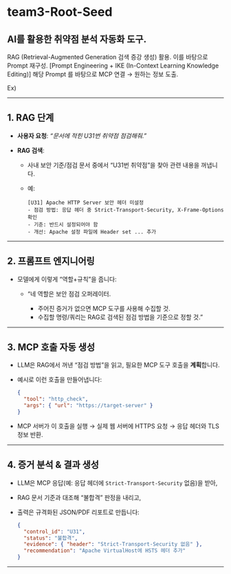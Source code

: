 # team3-Root-Seed

## AI를 활용한 취약점 분석 자동화 도구.

RAG (Retrieval-Augmented Generation 검색 증강 생성) 활용.
이를 바탕으로 Prompt 재구성. [Prompt Engineering + IKE (In-Context Learning Knowledge Editing)]
해당 Prompt 를 바탕으로 MCP 연결 → 원하는 정보 도출. 


Ex) 

---

## 1. RAG 단계

* **사용자 요청**: *“문서에 적힌 U31번 취약점 점검해줘.”*
* **RAG 검색**:

  * 사내 보안 기준/점검 문서 중에서 “U31번 취약점”을 찾아 관련 내용을 꺼냅니다.
  * 예:

    ```
    [U31] Apache HTTP Server 보안 헤더 미설정
    - 점검 방법: 응답 헤더 중 Strict-Transport-Security, X-Frame-Options 확인
    - 기준: 반드시 설정되어야 함
    - 개선: Apache 설정 파일에 Header set ... 추가
    ```

---

## 2. 프롬프트 엔지니어링

* 모델에게 이렇게 “역할+규칙”을 줍니다:

  * “네 역할은 보안 점검 오퍼레이터.

    * 주어진 증거가 없으면 MCP 도구를 사용해 수집할 것.
    * 수집할 명령/쿼리는 RAG로 검색된 점검 방법을 기준으로 정할 것.”

---

## 3. MCP 호출 자동 생성

* LLM은 RAG에서 꺼낸 “점검 방법”을 읽고, 필요한 MCP 도구 호출을 **계획**합니다.
* 예시로 이런 호출을 만들어냅니다:

  ```json
  {
    "tool": "http_check",
    "args": { "url": "https://target-server" }
  }
  ```
* MCP 서버가 이 호출을 실행 → 실제 웹 서버에 HTTPS 요청 → 응답 헤더와 TLS 정보 반환.

---

## 4. 증거 분석 & 결과 생성

* LLM은 MCP 응답(예: 응답 헤더에 `Strict-Transport-Security` 없음)을 받아,
* RAG 문서 기준과 대조해 “불합격” 판정을 내리고,
* 출력은 규격화된 JSON/PDF 리포트로 만듭니다:

  ```json
  {
    "control_id": "U31",
    "status": "불합격",
    "evidence": { "header": "Strict-Transport-Security 없음" },
    "recommendation": "Apache VirtualHost에 HSTS 헤더 추가"
  }
  ```

---
